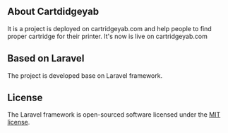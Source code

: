 
## About Cartdidgeyab

It is a project is deployed on cartridgeyab.com and help people to find proper cartridge for their printer.
It's now is live on cartridgeyab.com

## Based on Laravel

The project is developed base on Laravel framework. 

## License

The Laravel framework is open-sourced software licensed under the [MIT license](https://opensource.org/licenses/MIT).
